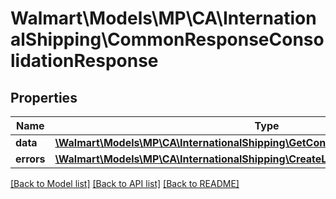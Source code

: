# Walmart\Models\MP\CA\InternationalShipping\CommonResponseConsolidationResponse

## Properties

Name | Type | Description | Notes
------------ | ------------- | ------------- | -------------
**data** | [**\Walmart\Models\MP\CA\InternationalShipping\GetConsolidation200ResponseData**](GetConsolidation200ResponseData.md) |  | [optional]
**errors** | [**\Walmart\Models\MP\CA\InternationalShipping\CreateLabel200ResponseErrorsInner[]**](CreateLabel200ResponseErrorsInner.md) | errors | [optional]


[[Back to Model list]](./) [[Back to API list]](../../../../../README.md#supported-apis) [[Back to README]](../../../../../README.md)
